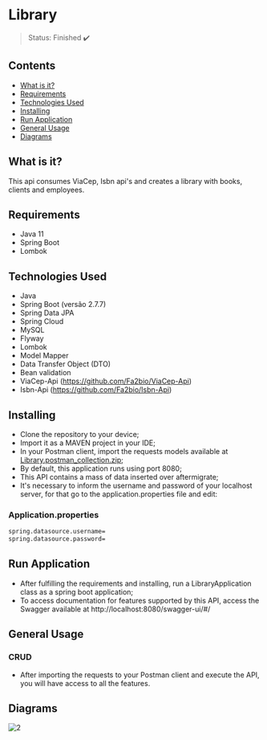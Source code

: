 <h1>Library</h1>

> Status: Finished ✔️

## Contents

* [What is it?](#what-is-it)
* [Requirements](#requirements)
* [Technologies Used](#tec)
* [Installing](#installing)
* [Run Application](#run-application)
* [General Usage](#general-usage)
* [Diagrams](#uml)
## <a name="what-is-it"></a>What is it?
This api consumes ViaCep, Isbn api's and creates a library with books, clients and employees.

## <a name="Requirements"></a>Requirements

- Java 11
- Spring Boot
- Lombok

## <a name="tec"></a>Technologies Used

- Java
- Spring Boot (versão 2.7.7)
- Spring Data JPA
- Spring Cloud
- MySQL
- Flyway
- Lombok
- Model Mapper
- Data Transfer Object (DTO)
- Bean validation
- ViaCep-Api (https://github.com/Fa2bio/ViaCep-Api)
- Isbn-Api (https://github.com/Fa2bio/Isbn-Api)

## <a name="installing"></a>Installing

- Clone the repository to your device;
- Import it as a MAVEN project in your IDE;
- In your Postman client, import the requests models available at [Library.postman_collection.zip](https://github.com/Fa2bio/Library-Api/files/10462929/Library.postman_collection.zip);
- By default, this application runs using port 8080;
- This API contains a mass of data inserted over aftermigrate;
- It's necessary to inform the username and password of your localhost server, for that go to the application.properties file and edit:

### Application.properties
```xml
spring.datasource.username=
spring.datasource.password=
```

## <a name="run-application"></a>Run Application
- After fulfilling the requirements and installing, run a LibraryApplication class as a spring boot application;
- To access documentation for features supported by this API, access the Swagger available at http://localhost:8080/swagger-ui/#/

## <a name="general-usage"></a>General Usage

### CRUD

* After importing the requests to your Postman client and execute the API, you will have access to all the features.

## <a name="uml"></a> Diagrams
![2](https://user-images.githubusercontent.com/41877566/213610444-b142b562-6251-4709-a44a-108567ce5b75.png)
